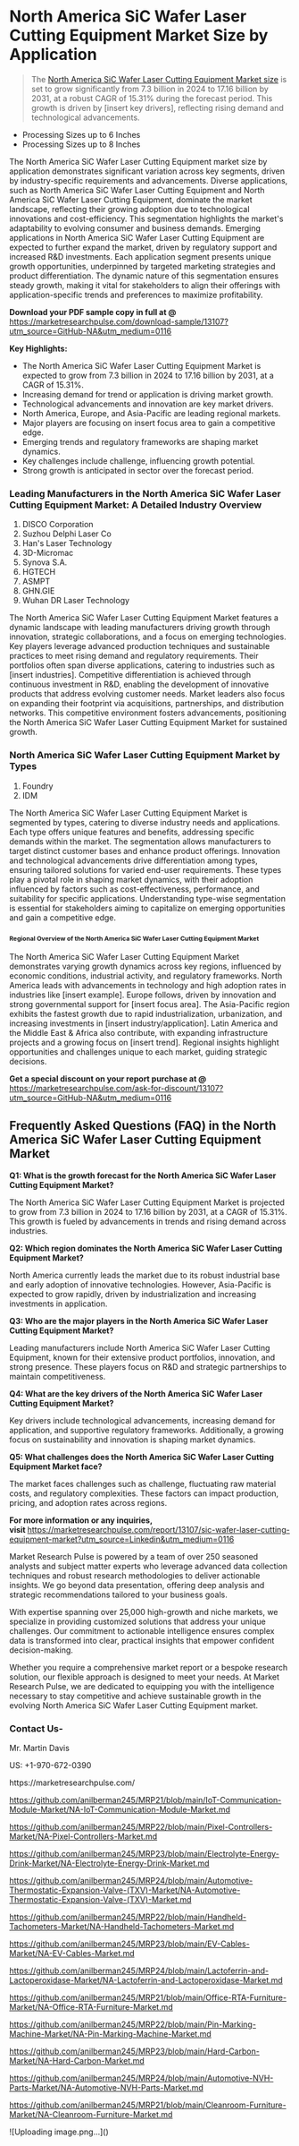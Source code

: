 <h1>North America SiC Wafer Laser Cutting Equipment Market&nbsp;Size by Application</h1><blockquote><p>The <a href="https://marketresearchpulse.com/download-sample/13107?utm_source=GitHub-NA&amp;utm_medium=0116">North America SiC Wafer Laser Cutting Equipment Market size</a> is set to grow significantly from 7.3 billion in 2024 to 17.16 billion by 2031, at a robust CAGR of 15.31% during the forecast period. This growth is driven by [insert key drivers], reflecting rising demand and technological advancements.</p></blockquote><ul><li>Processing Sizes up to 6 Inches<li> Processing Sizes up to 8 Inches</li></ul><p>The North America SiC Wafer Laser Cutting Equipment market size by application demonstrates significant variation across key segments, driven by industry-specific requirements and advancements. Diverse applications, such as North America SiC Wafer Laser Cutting Equipment and North America SiC Wafer Laser Cutting Equipment, dominate the market landscape, reflecting their growing adoption due to technological innovations and cost-efficiency. This segmentation highlights the market's adaptability to evolving consumer and business demands. Emerging applications in North America SiC Wafer Laser Cutting Equipment are expected to further expand the market, driven by regulatory support and increased R&D investments. Each application segment presents unique growth opportunities, underpinned by targeted marketing strategies and product differentiation. The dynamic nature of this segmentation ensures steady growth, making it vital for stakeholders to align their offerings with application-specific trends and preferences to maximize profitability.</p><p><strong>Download your PDF sample copy in full at @ </strong><a href="https://marketresearchpulse.com/download-sample/13107?utm_source=GitHub-NA&amp;utm_medium=0116">https://marketresearchpulse.com/download-sample/13107?utm_source=GitHub-NA&amp;utm_medium=0116</a></p><p><strong>Key Highlights: </strong></p><ul><li>The North America SiC Wafer Laser Cutting Equipment Market is expected to grow from 7.3 billion in 2024 to 17.16 billion by 2031, at a CAGR of 15.31%.</li><li>Increasing demand for trend or application is driving market growth.</li><li>Technological advancements and innovation are key market drivers.</li><li>North America, Europe, and Asia-Pacific are leading regional markets.</li><li>Major players are focusing on insert focus area to gain a competitive edge.</li><li>Emerging trends and regulatory frameworks are shaping market dynamics.</li><li>Key challenges include challenge, influencing growth potential.</li><li>Strong growth is anticipated in sector over the forecast period.</li></ul><h3>Leading Manufacturers in the North America SiC Wafer Laser Cutting Equipment Market: A Detailed Industry Overview</h3><ol><li>DISCO Corporation</li><li>Suzhou Delphi Laser Co</li><li>Han's Laser Technology</li><li>3D-Micromac</li><li>Synova S.A.</li><li>HGTECH</li><li>ASMPT</li><li>GHN.GIE</li><li>Wuhan DR Laser Technology</li></ol><div class="flex max-w-full flex-col flex-grow"><div class="min-h-8 text-message flex w-full flex-col items-end gap-2 whitespace-normal break-words [.text-message+&amp;]:mt-5" dir="auto" data-message-author-role="assistant" data-message-id="fd8432e4-4910-450d-b182-61b7bfb0a01f" data-message-model-slug="gpt-4o"><div class="flex w-full flex-col gap-1 empty:hidden first:pt-[3px]"><div class="markdown prose w-full break-words dark:prose-invert light"><p>The North America SiC Wafer Laser Cutting Equipment Market features a dynamic landscape with leading manufacturers driving growth through innovation, strategic collaborations, and a focus on emerging technologies. Key players leverage advanced production techniques and sustainable practices to meet rising demand and regulatory requirements. Their portfolios often span diverse applications, catering to industries such as [insert industries]. Competitive differentiation is achieved through continuous investment in R&amp;D, enabling the development of innovative products that address evolving customer needs. Market leaders also focus on expanding their footprint via acquisitions, partnerships, and distribution networks. This competitive environment fosters advancements, positioning the North America SiC Wafer Laser Cutting Equipment Market for sustained growth.</p></div></div></div></div><h3>North America SiC Wafer Laser Cutting Equipment Market by Types</h3><ol><li>Foundry<li> IDM</li></ol><div class="flex max-w-full flex-col flex-grow"><div class="min-h-8 text-message flex w-full flex-col items-end gap-2 whitespace-normal break-words [.text-message+&amp;]:mt-5" dir="auto" data-message-author-role="assistant" data-message-id="084470be-0bb7-4664-bddf-5156b4f41249" data-message-model-slug="gpt-4o-mini"><div class="flex w-full flex-col gap-1 empty:hidden first:pt-[3px]"><div class="markdown prose w-full break-words dark:prose-invert light"><p>The North America SiC Wafer Laser Cutting Equipment Market is segmented by types, catering to diverse industry needs and applications. Each type offers unique features and benefits, addressing specific demands within the market. The segmentation allows manufacturers to target distinct customer bases and enhance product offerings. Innovation and technological advancements drive differentiation among types, ensuring tailored solutions for varied end-user requirements. These types play a pivotal role in shaping market dynamics, with their adoption influenced by factors such as cost-effectiveness, performance, and suitability for specific applications. Understanding type-wise segmentation is essential for stakeholders aiming to capitalize on emerging opportunities and gain a competitive edge.</p></div></div></div></div><h3><span style="font-size: 11px;">Regional Overview of the North America SiC Wafer Laser Cutting Equipment Market</span></h3><div class="flex max-w-full flex-col flex-grow"><div class="min-h-8 text-message flex w-full flex-col items-end gap-2 whitespace-normal break-words [.text-message+&amp;]:mt-5" dir="auto" data-message-author-role="assistant" data-message-id="e9038762-ce64-4e30-91c9-9bd413514231" data-message-model-slug="gpt-4o-mini"><div class="flex w-full flex-col gap-1 empty:hidden first:pt-[3px]"><div class="markdown prose w-full break-words dark:prose-invert light"><p>The North America SiC Wafer Laser Cutting Equipment Market demonstrates varying growth dynamics across key regions, influenced by economic conditions, industrial activity, and regulatory frameworks. North America leads with advancements in technology and high adoption rates in industries like [insert example]. Europe follows, driven by innovation and strong governmental support for [insert focus area]. The Asia-Pacific region exhibits the fastest growth due to rapid industrialization, urbanization, and increasing investments in [insert industry/application]. Latin America and the Middle East &amp; Africa also contribute, with expanding infrastructure projects and a growing focus on [insert trend]. Regional insights highlight opportunities and challenges unique to each market, guiding strategic decisions.</p></div></div></div></div><p><strong>Get a special discount on your report purchase at @ </strong><a href="https://marketresearchpulse.com/ask-for-discount/13107?utm_source=GitHub-NA&amp;utm_medium=0116">https://marketresearchpulse.com/ask-for-discount/13107?utm_source=GitHub-NA&amp;utm_medium=0116</a></p><h2>Frequently Asked Questions (FAQ) in the North America SiC Wafer Laser Cutting Equipment Market</h2><p><strong>Q1: What is the growth forecast for the North America SiC Wafer Laser Cutting Equipment Market?</strong></p><p>The North America SiC Wafer Laser Cutting Equipment Market is projected to grow from 7.3 billion in 2024 to 17.16 billion by 2031, at a CAGR of 15.31%. This growth is fueled by advancements in trends and rising demand across industries.</p><p><strong>Q2: Which region dominates the North America SiC Wafer Laser Cutting Equipment Market?</strong></p><p>North America currently leads the market due to its robust industrial base and early adoption of innovative technologies. However, Asia-Pacific is expected to grow rapidly, driven by industrialization and increasing investments in application.</p><p><strong>Q3: Who are the major players in the North America SiC Wafer Laser Cutting Equipment Market?</strong></p><p>Leading manufacturers include North America SiC Wafer Laser Cutting Equipment, known for their extensive product portfolios, innovation, and strong presence. These players focus on R&amp;D and strategic partnerships to maintain competitiveness.</p><p><strong>Q4: What are the key drivers of the North America SiC Wafer Laser Cutting Equipment Market?</strong></p><p>Key drivers include technological advancements, increasing demand for application, and supportive regulatory frameworks. Additionally, a growing focus on sustainability and innovation is shaping market dynamics.</p><p><strong>Q5: What challenges does the North America SiC Wafer Laser Cutting Equipment Market face?</strong></p><p>The market faces challenges such as challenge, fluctuating raw material costs, and regulatory complexities. These factors can impact production, pricing, and adoption rates across regions.</p><p><strong>For more information or any inquiries, visit&nbsp;</strong><a href="https://marketresearchpulse.com/report/13107/sic-wafer-laser-cutting-equipment-market?utm_source=Linkedin&utm_medium=0116">https://marketresearchpulse.com/report/13107/sic-wafer-laser-cutting-equipment-market?utm_source=Linkedin&utm_medium=0116</a></p><p>Market Research Pulse is powered by a team of over 250 seasoned analysts and subject matter experts who leverage advanced data collection techniques and robust research methodologies to deliver actionable insights. We go beyond data presentation, offering deep analysis and strategic recommendations tailored to your business goals.</p><p>With expertise spanning over 25,000 high-growth and niche markets, we specialize in providing customized solutions that address your unique challenges. Our commitment to actionable intelligence ensures complex data is transformed into clear, practical insights that empower confident decision-making.</p><p>Whether you require a comprehensive market report or a bespoke research solution, our flexible approach is designed to meet your needs. At Market Research Pulse, we are dedicated to equipping you with the intelligence necessary to stay competitive and achieve sustainable growth in the evolving North America SiC Wafer Laser Cutting Equipment market.</p><h3><strong>Contact Us-</strong></h3><p>Mr. Martin Davis</p><p>US: +1-970-672-0390</p><p>https://marketresearchpulse.com/</p><p><a href="https://github.com/anilberman245/MRP21/blob/main/IoT-Communication-Module-Market/NA-IoT-Communication-Module-Market.md">https://github.com/anilberman245/MRP21/blob/main/IoT-Communication-Module-Market/NA-IoT-Communication-Module-Market.md</a></p><p><a href="https://github.com/anilberman245/MRP22/blob/main/Pixel-Controllers-Market/NA-Pixel-Controllers-Market.md">https://github.com/anilberman245/MRP22/blob/main/Pixel-Controllers-Market/NA-Pixel-Controllers-Market.md</a></p><p><a href="https://github.com/anilberman245/MRP23/blob/main/Electrolyte-Energy-Drink-Market/NA-Electrolyte-Energy-Drink-Market.md">https://github.com/anilberman245/MRP23/blob/main/Electrolyte-Energy-Drink-Market/NA-Electrolyte-Energy-Drink-Market.md</a></p><p><a href="https://github.com/anilberman245/MRP24/blob/main/Automotive-Thermostatic-Expansion-Valve-(TXV)-Market/NA-Automotive-Thermostatic-Expansion-Valve-(TXV)-Market.md">https://github.com/anilberman245/MRP24/blob/main/Automotive-Thermostatic-Expansion-Valve-(TXV)-Market/NA-Automotive-Thermostatic-Expansion-Valve-(TXV)-Market.md</a></p><p><a href="https://github.com/anilberman245/MRP22/blob/main/Handheld-Tachometers-Market/NA-Handheld-Tachometers-Market.md">https://github.com/anilberman245/MRP22/blob/main/Handheld-Tachometers-Market/NA-Handheld-Tachometers-Market.md</a></p><p><a href="https://github.com/anilberman245/MRP23/blob/main/EV-Cables-Market/NA-EV-Cables-Market.md">https://github.com/anilberman245/MRP23/blob/main/EV-Cables-Market/NA-EV-Cables-Market.md</a></p><p><a href="https://github.com/anilberman245/MRP24/blob/main/Lactoferrin-and-Lactoperoxidase-Market/NA-Lactoferrin-and-Lactoperoxidase-Market.md">https://github.com/anilberman245/MRP24/blob/main/Lactoferrin-and-Lactoperoxidase-Market/NA-Lactoferrin-and-Lactoperoxidase-Market.md</a></p><p><a href="https://github.com/anilberman245/MRP21/blob/main/Office-RTA-Furniture-Market/NA-Office-RTA-Furniture-Market.md">https://github.com/anilberman245/MRP21/blob/main/Office-RTA-Furniture-Market/NA-Office-RTA-Furniture-Market.md</a></p><p><a href="https://github.com/anilberman245/MRP22/blob/main/Pin-Marking-Machine-Market/NA-Pin-Marking-Machine-Market.md">https://github.com/anilberman245/MRP22/blob/main/Pin-Marking-Machine-Market/NA-Pin-Marking-Machine-Market.md</a></p><p><a href="https://github.com/anilberman245/MRP23/blob/main/Hard-Carbon-Market/NA-Hard-Carbon-Market.md">https://github.com/anilberman245/MRP23/blob/main/Hard-Carbon-Market/NA-Hard-Carbon-Market.md</a></p><p><a href="https://github.com/anilberman245/MRP24/blob/main/Automotive-NVH-Parts-Market/NA-Automotive-NVH-Parts-Market.md">https://github.com/anilberman245/MRP24/blob/main/Automotive-NVH-Parts-Market/NA-Automotive-NVH-Parts-Market.md</a></p><p><a href="https://github.com/anilberman245/MRP21/blob/main/Cleanroom-Furniture-Market/NA-Cleanroom-Furniture-Market.md">https://github.com/anilberman245/MRP21/blob/main/Cleanroom-Furniture-Market/NA-Cleanroom-Furniture-Market.md</a></p>
![Uploading image.png…]()
